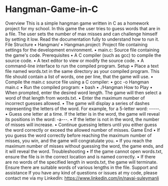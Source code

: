 # Hangman-Game-in-C
Overview
This is a simple hangman game written in C as a homework project for my school. In this game the user 
tries to guess words that are in a file. The user sets the number of max misses and can challenge himself 
by setting it low. Read the documentation fully to understand how to run it. 
File Structure
• Hangman/
• Hangman.project: Project file containing settings for the development environment.
• main.c: Source file containing the game's code.
Prerequisites
• A C compiler (such as gcc) to compile the source code.
• A text editor to view or modify the source code.
• A command-line interface to run the compiled program.
Setup
• Place a text file named words.txt in the same directory as your compiled program. 
This file should contain a list of words, one per line, that the game will use.
• Compile the main.c source file using a C compiler:
• gcc -o Hangman main.c
• Run the compiled program:
• bash
• ./Hangman
How to Play
• When prompted, enter the desired word length. The game will then select a word of 
that length from words.txt.
• Enter the maximum number of incorrect guesses allowed.
• The game will display a series of dashes representing the letters of the word. For 
example, for a 5-letter word: -----.
• Guess one letter at a time. If the letter is in the word, the game will reveal its 
positions in the word: -a---.
• If the letter is not in the word, the number of misses will increase.
• Continue guessing letters until you either guess the word correctly or exceed the 
allowed number of misses.
Game End
• If you guess the word correctly before reaching the maximum number of misses, 
you win, and the game will congratulate you.
• If you reach the maximum number of misses without guessing the word, the game 
ends, and it will reveal the word.
Troubleshooting
• If the game cannot open words.txt, ensure the file is in the correct location and is 
named correctly.
• If there are no words of the specified length in words.txt, the game will terminate. 
Ensure there are suitable words of various lengths in the file.
Support and assistance
If you have any kind of questions or issues at my code, please contact me via 
my LinkedIn:
https://www.linkedin.com/in/navai-suleymanli
